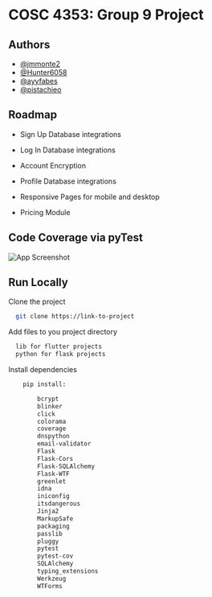 
# COSC 4353: Group 9 Project




## Authors

- [@jmmonte2](https://www.github.com/jmmonte2)
- [@Hunter6058](https://www.github.com/Hunter6058)
- [@ayyfabes](https://www.github.com/ayyfabes)
- [@pistachieo](https://www.github.com/pistachieo)


## Roadmap

- Sign Up Database integrations

- Log In Database integrations

- Account Encryption

- Profile Database integrations

- Responsive Pages for mobile and desktop

- Pricing Module
## Code Coverage via pyTest

![App Screenshot](https://imgur.com/z60FWKd.jpg)


## Run Locally

Clone the project

```bash
  git clone https://link-to-project
```

Add files to you project directory

```bash
  lib for flutter projects
  python for flask projects
```

Install dependencies

```bash
    pip install: 

        bcrypt
        blinker
        click
        colorama
        coverage
        dnspython
        email-validator
        Flask
        Flask-Cors
        Flask-SQLAlchemy
        Flask-WTF
        greenlet
        idna
        iniconfig
        itsdangerous
        Jinja2
        MarkupSafe
        packaging
        passlib
        pluggy
        pytest
        pytest-cov
        SQLAlchemy
        typing_extensions
        Werkzeug
        WTForms

```

